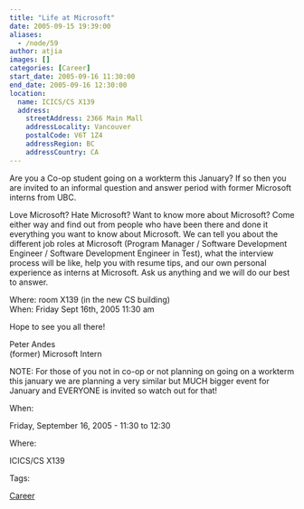 ```yaml
---
title: "Life at Microsoft"
date: 2005-09-15 19:39:00
aliases:
  - /node/59
author: atjia
images: []
categories: [Career]
start_date: 2005-09-16 11:30:00
end_date: 2005-09-16 12:30:00
location:
  name: ICICS/CS X139
  address:
    streetAddress: 2366 Main Mall
    addressLocality: Vancouver
    postalCode: V6T 1Z4
    addressRegion: BC
    addressCountry: CA
---
```


Are you a Co-op student going on a workterm this January? If so then you are invited to an informal question and answer period with former Microsoft interns from UBC.

Love Microsoft? Hate Microsoft? Want to know more about Microsoft? Come either way and find out from people who have been there and done it everything you want to know about Microsoft. We can tell you about the different job roles at Microsoft (Program Manager / Software Development Engineer / Software Development Engineer in Test), what the interview process will be like, help you with resume tips, and our own personal experience as interns at Microsoft. Ask us anything and we will do our best to answer.

Where: room X139 (in the new CS building) \
When: Friday Sept 16th, 2005 11:30 am

Hope to see you all there!

Peter Andes \
(former) Microsoft Intern

NOTE: For those of you not in co-op or not planning on going on a workterm this january we are planning a very similar but MUCH bigger event for January and EVERYONE is invited so watch out for that!

When:

Friday, September 16, 2005 - 11:30 to 12:30

Where:

ICICS/CS X139

Tags:

[Career](/career)
